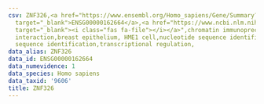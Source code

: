 ```yaml
---
csv: ZNF326,<a href="https://www.ensembl.org/Homo_sapiens/Gene/Summary?db=core;g=ENSG00000162664"
  target="_blank">ENSG00000162664</a>,<a href="https://www.ncbi.nlm.nih.gov/pubmed/22863008"
  target="_blank"><i class="fas fa-file"></i></a>",chromatin immunoprecipitation assay,direct
  interaction,breast epithelium, HME1 cell,nucleotide sequence identification,nucleotide
  sequence identification,transcriptional regulation,
data_alias: ZNF326
data_id: ENSG00000162664
data_numevidence: 1
data_species: Homo sapiens
data_taxid: '9606'
title: ZNF326
---
```

